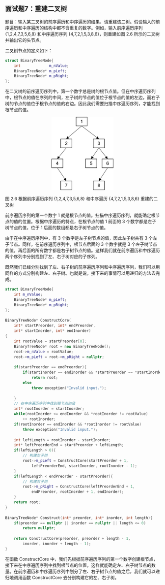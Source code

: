 ## 面试题7：重建二叉树

题目：输入某二叉树的前序遍历和中序遍历的结果，请重建该二树。假设输入的前序遍历和中序遍历的结构中都不含重复的数字。例如，输入前序遍历序列 {1,2,4,7,3,5,6,8} 和中序遍历序列 {4,7,2,1,5,3,8,6}，则重建如图 2.6 所示的二叉树并输出它的头节点。

二叉树节点的定义如下：
```cpp
struct BinaryTreeNode{
    int             m_nValue;
    BinaryTreeNode* m_pLeft;
    BinaryTreeNode* m_pRight;
};
```
在二叉树的前序遍历序列中，第一个数字总是树的根节点值。但在中序遍历序列中，根节点的值在序列的中间，左子树的节点的值位于根节点的值的左边，而右子树的节点的值位于根节点的值的右边。因此我们需要扫描中序遍历序列，才能找到根节点的值。

<div align = 'center'>
<img src = 'graphs/2.6.png' width = '40%'>
</div>

图 2.6 根据前序遍历序列 {1,2,4,7,3,5,6,8} 和中序遍历 {4,7,2,1,5,3,8,6} 重建的二叉树

前序遍历序列的第一个数字 1 就是根节点的值。扫描中序遍历序列，就能确定根节点的值的位置。根据中序遍历的特点，在根节点的值 1 前面的 3 个数字都是左子树节点的值，位于 1 后面的数组都是右子树节点的值。

由于在中序遍历序列中，有 3 个数字是左子树节点的值，因此左子树共有 3 个左子节点。同样，在前序遍历序列中，根节点后面的 3 个数字就是 3 个左子树节点的值，再后面的所有数字都是右子树节点的值。这样我们就在前序遍历和中序遍历两个序列中分别找到了左、右子树对应的子序列。

既然我们已经分别找到了左、右子树的前序遍历序列和中序遍历序列，我们可以用同样的方式分别构建左、右子树。也就是说，接下来的事情可以用递归的方法去完成。

```cpp
struct BinaryTreeNode{
    int m_nValue;
    BinaryTreeNode* m_pLeft;
    BinaryTreeNode* m_pRight;
};

BinaryTreeNode* ConstructCore(
    int* startPreorder, int* endPreorder,
    int* startInorder, int* endInorder)
{
    int rootValue = startPreorder[0];
    BinaryTreeNode* root = new BinaryTreeNode();
    root->m_nValue = rootValue;
    root->m_pLeft = root->m_pRight = nullptr;

    if(startPreorder == endPreorder){
        if(startInorder == endInorder && *startPreorder == *startInorder)
            return root;
        else
            throw exception("Invalid input.");
        
    }
    // 在中序遍历序列中找到根节点的值
    int* rootInorder = startInorder;
    while(rootInorder <= endInorder && *rootInorder != rootValue)
        ++ rootInorder;
    if(rootInorder == endInorder && *rootInorder != rootValue)
        throw exception("Invalid input.");

    int leftLength = rootInorder - startInorder;
    int* leftPreorderEnd = startPreorder + leftLength;
    if(leftLength > 0){
        // 构建左子树
        root->m_pLeft = ConstructCore(startPreorder + 1, 
            leftPreorderEnd, startInorder, rootInorder - 1);
    }
    if(leftLength < endPreorder - startPreorder){
        // 构建右子树
        root->m_pRight = ConstructCore(leftPreorderEnd + 1,
            endPreorder, rootInorder + 1, endInorder);
    }
    return root;
}

BinaryTreeNode* Construct(int* preorder, int* inorder, int length){
    if(preorder == nullptr || inorder == nullptr || length <= 0)
        return nullptr;

    return ConstructCore(preorder, preorder + length - 1,
        inorder, inorder + length - 1);
}
```
在函数 ConstructCore 中，我们先根据前序遍历序列的第一个数字创建根节点，接下来在中序遍历序列中找到根节点的位置，这样就能确定左、右子树节点的数量。在前序遍历和中序遍历序列中划分了左、右子树节点的值之后，我们就可以递归地调用函数 ConstructCore 去分别构建它的左、右子树。

